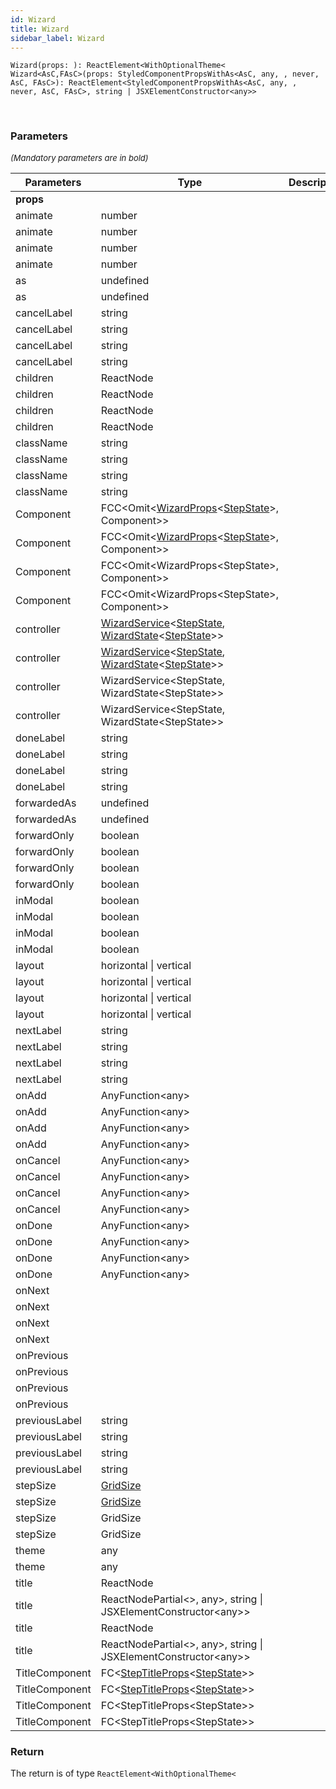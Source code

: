 ```yaml
---
id: Wizard
title: Wizard
sidebar_label: Wizard
---
```


```tsx
Wizard(props: ): ReactElement<WithOptionalTheme<
Wizard<AsC,FAsC>(props: StyledComponentPropsWithAs<AsC, any, , never, AsC, FAsC>): ReactElement<StyledComponentPropsWithAs<AsC, any, , never, AsC, FAsC>, string | JSXElementConstructor<any>>
```
<br/>



### Parameters

<font size="2"><i>(Mandatory parameters are in bold)</i></font>

| Parameters | Type | Description |
| --------- | ---- | ----------- |
| **props** |  |  |
| animate | number |  |
| animate | number |  |
| animate | number |  |
| animate | number |  |
| as | undefined |  |
| as | undefined |  |
| cancelLabel | string |  |
| cancelLabel | string |  |
| cancelLabel | string |  |
| cancelLabel | string |  |
| children | ReactNode |  |
| children | ReactNode |  |
| children | ReactNode |  |
| children | ReactNode |  |
| className | string |  |
| className | string |  |
| className | string |  |
| className | string |  |
| Component | FCC<Omit<[WizardProps](/api2/types/WizardProps.md)<[StepState](/api2/types/StepState.md)\>, Component\>\> |  |
| Component | FCC<Omit<[WizardProps](/api2/types/WizardProps.md)<[StepState](/api2/types/StepState.md)\>, Component\>\> |  |
| Component | FCC<Omit<WizardProps<StepState\>, Component\>\> |  |
| Component | FCC<Omit<WizardProps<StepState\>, Component\>\> |  |
| controller | [WizardService](/api2/classes/WizardService.md)<[StepState](/api2/types/StepState.md), [WizardState](/api2/types/WizardState.md)<[StepState](/api2/types/StepState.md)\>\> |  |
| controller | [WizardService](/api2/classes/WizardService.md)<[StepState](/api2/types/StepState.md), [WizardState](/api2/types/WizardState.md)<[StepState](/api2/types/StepState.md)\>\> |  |
| controller | WizardService<StepState, WizardState<StepState\>\> |  |
| controller | WizardService<StepState, WizardState<StepState\>\> |  |
| doneLabel | string |  |
| doneLabel | string |  |
| doneLabel | string |  |
| doneLabel | string |  |
| forwardedAs | undefined |  |
| forwardedAs | undefined |  |
| forwardOnly | boolean |  |
| forwardOnly | boolean |  |
| forwardOnly | boolean |  |
| forwardOnly | boolean |  |
| inModal | boolean |  |
| inModal | boolean |  |
| inModal | boolean |  |
| inModal | boolean |  |
| layout | horizontal \| vertical |  |
| layout | horizontal \| vertical |  |
| layout | horizontal \| vertical |  |
| layout | horizontal \| vertical |  |
| nextLabel | string |  |
| nextLabel | string |  |
| nextLabel | string |  |
| nextLabel | string |  |
| onAdd | AnyFunction<any\> |  |
| onAdd | AnyFunction<any\> |  |
| onAdd | AnyFunction<any\> |  |
| onAdd | AnyFunction<any\> |  |
| onCancel | AnyFunction<any\> |  |
| onCancel | AnyFunction<any\> |  |
| onCancel | AnyFunction<any\> |  |
| onCancel | AnyFunction<any\> |  |
| onDone | AnyFunction<any\> |  |
| onDone | AnyFunction<any\> |  |
| onDone | AnyFunction<any\> |  |
| onDone | AnyFunction<any\> |  |
| onNext |  |  |
| onNext |  |  |
| onNext |  |  |
| onNext |  |  |
| onPrevious |  |  |
| onPrevious |  |  |
| onPrevious |  |  |
| onPrevious |  |  |
| previousLabel | string |  |
| previousLabel | string |  |
| previousLabel | string |  |
| previousLabel | string |  |
| stepSize | [GridSize](/api2/types/GridSize.md) |  |
| stepSize | [GridSize](/api2/types/GridSize.md) |  |
| stepSize | GridSize |  |
| stepSize | GridSize |  |
| theme | any |  |
| theme | any |  |
| title | ReactNode |  |
| title | ReactNodePartial<\>, any\>, string \| JSXElementConstructor<any\>\> |  |
| title | ReactNode |  |
| title | ReactNodePartial<\>, any\>, string \| JSXElementConstructor<any\>\> |  |
| TitleComponent | FC<[StepTitleProps](/api2/types/StepTitleProps.md)<[StepState](/api2/types/StepState.md)\>\> |  |
| TitleComponent | FC<[StepTitleProps](/api2/types/StepTitleProps.md)<[StepState](/api2/types/StepState.md)\>\> |  |
| TitleComponent | FC<StepTitleProps<StepState\>\> |  |
| TitleComponent | FC<StepTitleProps<StepState\>\> |  |


### Return



The return is of type <code>ReactElement<WithOptionalTheme<</code>